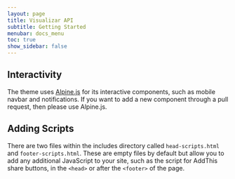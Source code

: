 ```yaml
---
layout: page
title: Visualizar API
subtitle: Getting Started
menubar: docs_menu
toc: true
show_sidebar: false
---
```


## Interactivity

The theme uses [Alpine.js](https://github.com/alpinejs/alpine) for its interactive components, such as mobile navbar and notifications. If you want to add a new component through a pull request, then please use Alpine.js.

## Adding Scripts

There are two files within the includes directory called `head-scripts.html` and `footer-scripts.html`. These are empty files by default but allow you to add any additional JavaScript to your site, such as the script for AddThis share buttons, in the `<head>` or after the `<footer>` of the page.